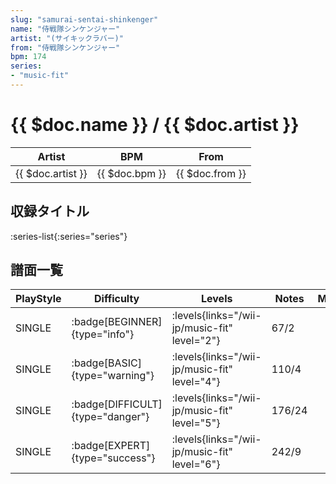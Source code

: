 ```yaml
---
slug: "samurai-sentai-shinkenger"
name: "侍戦隊シンケンジャー"
artist: "(サイキックラバー)"
from: "侍戦隊シンケンジャー"
bpm: 174
series:
- "music-fit"
---
```


# {{ $doc.name }} / {{ $doc.artist }}

|Artist|BPM|From|
|------|---|----|
|{{ $doc.artist }}|{{ $doc.bpm }}|{{ $doc.from }}|

## 収録タイトル

:series-list{:series="series"}

## 譜面一覧

|PlayStyle|Difficulty|Levels|Notes|Movie|
|---------|----------|------|-----|-----|
|SINGLE| :badge[BEGINNER]{type="info"}|<div class="field is-grouped is-grouped-multiline"> :levels{links="/wii-jp/music-fit" level="2"}</div>|67/2||
|SINGLE| :badge[BASIC]{type="warning"}|<div class="field is-grouped is-grouped-multiline"> :levels{links="/wii-jp/music-fit" level="4"}</div>|110/4||
|SINGLE| :badge[DIFFICULT]{type="danger"}|<div class="field is-grouped is-grouped-multiline"> :levels{links="/wii-jp/music-fit" level="5"}</div>|176/24||
|SINGLE| :badge[EXPERT]{type="success"}|<div class="field is-grouped is-grouped-multiline"> :levels{links="/wii-jp/music-fit" level="6"}</div>|242/9||
